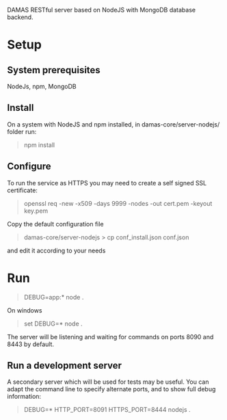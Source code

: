 DAMAS RESTful server based on NodeJS with MongoDB database backend.

# Setup

## System prerequisites
NodeJs, npm, MongoDB

## Install

On a system with NodeJS and npm installed, in damas-core/server-nodejs/ folder run:
> npm install

## Configure
To run the service as HTTPS you may need to create a self signed SSL certificate:
> openssl req -new -x509 -days 9999 -nodes -out cert.pem -keyout key.pem

Copy the default configuration file
> damas-core/server-nodejs > cp conf_install.json conf.json

and edit it according to your needs

# Run
> DEBUG=app:* node .

On windows

> set DEBUG=*
> node .

The server will be listening and waiting for commands on ports 8090 and 8443 by default.

## Run a development server
A secondary server which will be used for tests may be useful. You can adapt the command line to specify alternate ports, and to show full debug information:
> DEBUG=* HTTP_PORT=8091 HTTPS_PORT=8444 nodejs .
